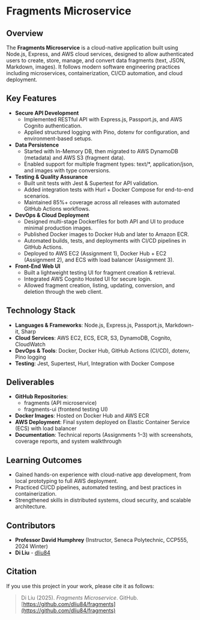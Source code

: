 # Fragments Microservice

## Overview
The **Fragments Microservice** is a cloud-native application built using Node.js, Express, and AWS cloud services, designed to allow authenticated users to create, store, manage, and convert data fragments (text, JSON, Markdown, images). It follows modern software engineering practices including microservices, containerization, CI/CD automation, and cloud deployment.

## Key Features
- **Secure API Development**
	- Implemented RESTful API with Express.js, Passport.js, and AWS Cognito authentication.
	- Applied structured logging with Pino, dotenv for configuration, and environment-based setups.
- **Data Persistence**
	- Started with In-Memory DB, then migrated to AWS DynamoDB (metadata) and AWS S3 (fragment data).
	- Enabled support for multiple fragment types: text/*, application/json, and images with type conversions.
- **Testing & Quality Assurance**
	- Built unit tests with Jest & Supertest for API validation.
	- Added integration tests with Hurl + Docker Compose for end-to-end scenarios.
	- Maintained 85%+ coverage across all releases with automated GitHub Actions workflows.
- **DevOps & Cloud Deployment**
	- Designed multi-stage Dockerfiles for both API and UI to produce minimal production images.
	- Published Docker images to Docker Hub and later to Amazon ECR.
	- Automated builds, tests, and deployments with CI/CD pipelines in GitHub Actions.
	- Deployed to AWS EC2 (Assignment 1), Docker Hub + EC2 (Assignment 2), and ECS with load balancer (Assignment 3).
- **Front-End Web UI**
	- Built a lightweight testing UI for fragment creation & retrieval.
	- Integrated AWS Cognito Hosted UI for secure login.
	- Allowed fragment creation, listing, updating, conversion, and deletion through the web client.
  
## Technology Stack
- **Languages & Frameworks**: Node.js, Express.js, Passport.js, Markdown-it, Sharp
- **Cloud Services**: AWS EC2, ECS, ECR, S3, DynamoDB, Cognito, CloudWatch
- **DevOps & Tools**: Docker, Docker Hub, GitHub Actions (CI/CD), dotenv, Pino logging
- **Testing**: Jest, Supertest, Hurl, Integration with Docker Compose
  
## Deliverables
- **GitHub Repositories**:
	- fragments (API microservice)
	- fragments-ui (frontend testing UI)
- **Docker Images**: Hosted on Docker Hub and AWS ECR
- **AWS Deployment**: Final system deployed on Elastic Container Service (ECS) with load balancer
- **Documentation**: Technical reports (Assignments 1–3) with screenshots, coverage reports, and system walkthrough

## Learning Outcomes
- Gained hands-on experience with cloud-native app development, from local prototyping to full AWS deployment.
- Practiced CI/CD pipelines, automated testing, and best practices in containerization.
- Strengthened skills in distributed systems, cloud security, and scalable architecture.

## Contributors  

- **Professor David Humphrey** (Instructor, Seneca Polytechnic, CCP555, 2024 Winter)  
- **Di Liu** - [dliu84](https://github.com/dliu84)

## Citation

If you use this project in your work, please cite it as follows:
> Di Liu (2025). *Fragments Microservice*. GitHub. [https://github.com/dliu84/fragments](https://github.com/dliu84/fragments)
<!--CCP555 course works - Lab 1

GitHub repo and local machine:
- create a private GitHub repo, add README file and .gitignore for node file
- in local machine, run:
  - git clone https://github.com/YOUR-USERNAME/YOUR-REPOSITORY

check staging tree, run:
- git status

add modified files to the staging tree, run
- git add file_1 file_2 file_3 file_4

commit the changes, run:
- git commit -m "message content"

create a folder called src, run:
- mkdir src

open VScode folder in terminal, run:
- code .

run eslint: 
- npm run lint

start the server using any of three methods, run: 
- npm start
- npm run dev
- npm run debug

test the server can be started manually, run:
- 1. node src/server.js
- 2. browse to http://localhost:8080 to check, or run the following step instead:
- 2. in another terminal, run:
     - curl localhost:8080
	
use jq to format, query and transform JSON data:
- curl -s localhost:8080 | jq

run debugger
- 1. set a break point in VScode
- 2. in VScode, run -> start debugging
- 3. in another terminal, run:
     - curl localhost:8080, and the break point will be hit-->

